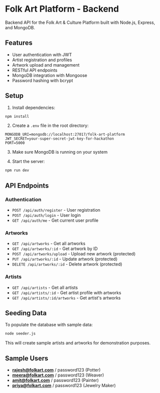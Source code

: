 # Folk Art Platform - Backend

Backend API for the Folk Art & Culture Platform built with Node.js, Express, and MongoDB.

## Features

- User authentication with JWT
- Artist registration and profiles
- Artwork upload and management
- RESTful API endpoints
- MongoDB integration with Mongoose
- Password hashing with bcrypt

## Setup

1. Install dependencies:
```bash
npm install
```

2. Create a `.env` file in the root directory:
```
MONGODB_URI=mongodb://localhost:27017/folk-art-platform
JWT_SECRET=your-super-secret-jwt-key-for-hackathon
PORT=5000
```

3. Make sure MongoDB is running on your system

4. Start the server:
```bash
npm run dev
```

## API Endpoints

### Authentication
- `POST /api/auth/register` - User registration
- `POST /api/auth/login` - User login
- `GET /api/auth/me` - Get current user profile

### Artworks
- `GET /api/artworks` - Get all artworks
- `GET /api/artworks/:id` - Get artwork by ID
- `POST /api/artworks/upload` - Upload new artwork (protected)
- `PUT /api/artworks/:id` - Update artwork (protected)
- `DELETE /api/artworks/:id` - Delete artwork (protected)

### Artists
- `GET /api/artists` - Get all artists
- `GET /api/artists/:id` - Get artist profile with artworks
- `GET /api/artists/:id/artworks` - Get artist's artworks

## Seeding Data

To populate the database with sample data:

```bash
node seeder.js
```

This will create sample artists and artworks for demonstration purposes.

## Sample Users

- **rajesh@folkart.com** / password123 (Potter)
- **meera@folkart.com** / password123 (Weaver)
- **amit@folkart.com** / password123 (Painter)
- **priya@folkart.com** / password123 (Jewelry Maker)
